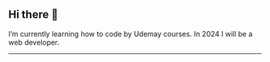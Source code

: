 ## Hi there 👋
I’m currently learning how to code by Udemay courses. In 2024 I will be a web developer.
***

